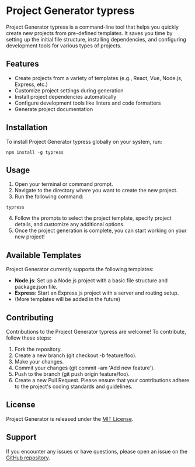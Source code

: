# Project Generator typress

Project Generator typress is a command-line tool that helps you quickly create new projects from pre-defined templates. It saves you time by setting up the initial file structure, installing dependencies, and configuring development tools for various types of projects.

## Features

- Create projects from a variety of templates (e.g., React, Vue, Node.js, Express, etc.)
- Customize project settings during generation
- Install project dependencies automatically
- Configure development tools like linters and code formatters
- Generate project documentation

## Installation

To install Project Generator typress globally on your system, run:

```
npm install -g typress
```

## Usage

1. Open your terminal or command prompt.
2. Navigate to the directory where you want to create the new project.
3. Run the following command:

```
typress
```

4. Follow the prompts to select the project template, specify project details, and customize any additional options.
5. Once the project generation is complete, you can start working on your new project!

## Available Templates

Project Generator currently supports the following templates:

- **Node.js**: Set up a Node.js project with a basic file structure and package.json file.
- **Express**: Start an Express.js project with a server and routing setup.
- (More templates will be added in the future)

## Contributing
Contributions to the Project Generator typress are welcome! To contribute, follow these steps:

1. Fork the repository.
2. Create a new branch (git checkout -b feature/foo).
3. Make your changes.
4. Commit your changes (git commit -am 'Add new feature').
5. Push to the branch (git push origin feature/foo).
6. Create a new Pull Request.
Please ensure that your contributions adhere to the project's coding standards and guidelines.

## License

Project Generator is released under the [MIT License](LICENSE).

## Support

If you encounter any issues or have questions, please open an issue on the [GitHub repository](https://github.com/jecs27/typress).


